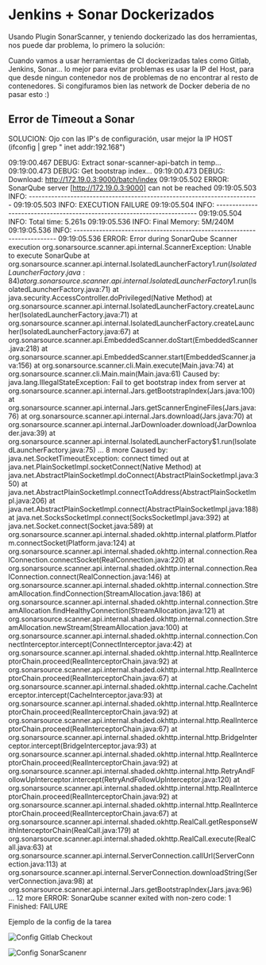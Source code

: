 # Jenkins + Sonar Dockerizados

Usando Plugin SonarScanner, y teniendo dockerizado las dos herramientas,
nos puede dar problema, lo primero la solución:

Cuando vamos a usar herramientas de CI dockerizadas tales como Gitlab, Jenkins, Sonar... lo mejor
para evitar problemas es usar la IP del Host, para que desde ningun contenedor nos de problemas de no encontrar al resto
de contenedores. Si congifuramos bien las network de Docker deberia de no pasar esto :)

## Error de Timeout a Sonar
SOLUCION: Ojo con las IP's de configuración, usar mejor la IP HOST (ifconfig | grep " inet addr:192.168")

09:19:00.467 DEBUG: Extract sonar-scanner-api-batch in temp...
09:19:00.473 DEBUG: Get bootstrap index...
09:19:00.473 DEBUG: Download: http://172.19.0.3:9000/batch/index
09:19:05.502 ERROR: SonarQube server [http://172.19.0.3:9000] can not be reached
09:19:05.503 INFO: ------------------------------------------------------------------------
09:19:05.503 INFO: EXECUTION FAILURE
09:19:05.504 INFO: ------------------------------------------------------------------------
09:19:05.504 INFO: Total time: 5.261s
09:19:05.536 INFO: Final Memory: 5M/240M
09:19:05.536 INFO: ------------------------------------------------------------------------
09:19:05.536 ERROR: Error during SonarQube Scanner execution
org.sonarsource.scanner.api.internal.ScannerException: Unable to execute SonarQube
	at org.sonarsource.scanner.api.internal.IsolatedLauncherFactory$1.run(IsolatedLauncherFactory.java:84)
	at org.sonarsource.scanner.api.internal.IsolatedLauncherFactory$1.run(IsolatedLauncherFactory.java:71)
	at java.security.AccessController.doPrivileged(Native Method)
	at org.sonarsource.scanner.api.internal.IsolatedLauncherFactory.createLauncher(IsolatedLauncherFactory.java:71)
	at org.sonarsource.scanner.api.internal.IsolatedLauncherFactory.createLauncher(IsolatedLauncherFactory.java:67)
	at org.sonarsource.scanner.api.EmbeddedScanner.doStart(EmbeddedScanner.java:218)
	at org.sonarsource.scanner.api.EmbeddedScanner.start(EmbeddedScanner.java:156)
	at org.sonarsource.scanner.cli.Main.execute(Main.java:74)
	at org.sonarsource.scanner.cli.Main.main(Main.java:61)
Caused by: java.lang.IllegalStateException: Fail to get bootstrap index from server
	at org.sonarsource.scanner.api.internal.Jars.getBootstrapIndex(Jars.java:100)
	at org.sonarsource.scanner.api.internal.Jars.getScannerEngineFiles(Jars.java:76)
	at org.sonarsource.scanner.api.internal.Jars.download(Jars.java:70)
	at org.sonarsource.scanner.api.internal.JarDownloader.download(JarDownloader.java:39)
	at org.sonarsource.scanner.api.internal.IsolatedLauncherFactory$1.run(IsolatedLauncherFactory.java:75)
	... 8 more
Caused by: java.net.SocketTimeoutException: connect timed out
	at java.net.PlainSocketImpl.socketConnect(Native Method)
	at java.net.AbstractPlainSocketImpl.doConnect(AbstractPlainSocketImpl.java:350)
	at java.net.AbstractPlainSocketImpl.connectToAddress(AbstractPlainSocketImpl.java:206)
	at java.net.AbstractPlainSocketImpl.connect(AbstractPlainSocketImpl.java:188)
	at java.net.SocksSocketImpl.connect(SocksSocketImpl.java:392)
	at java.net.Socket.connect(Socket.java:589)
	at org.sonarsource.scanner.api.internal.shaded.okhttp.internal.platform.Platform.connectSocket(Platform.java:124)
	at org.sonarsource.scanner.api.internal.shaded.okhttp.internal.connection.RealConnection.connectSocket(RealConnection.java:220)
	at org.sonarsource.scanner.api.internal.shaded.okhttp.internal.connection.RealConnection.connect(RealConnection.java:146)
	at org.sonarsource.scanner.api.internal.shaded.okhttp.internal.connection.StreamAllocation.findConnection(StreamAllocation.java:186)
	at org.sonarsource.scanner.api.internal.shaded.okhttp.internal.connection.StreamAllocation.findHealthyConnection(StreamAllocation.java:121)
	at org.sonarsource.scanner.api.internal.shaded.okhttp.internal.connection.StreamAllocation.newStream(StreamAllocation.java:100)
	at org.sonarsource.scanner.api.internal.shaded.okhttp.internal.connection.ConnectInterceptor.intercept(ConnectInterceptor.java:42)
	at org.sonarsource.scanner.api.internal.shaded.okhttp.internal.http.RealInterceptorChain.proceed(RealInterceptorChain.java:92)
	at org.sonarsource.scanner.api.internal.shaded.okhttp.internal.http.RealInterceptorChain.proceed(RealInterceptorChain.java:67)
	at org.sonarsource.scanner.api.internal.shaded.okhttp.internal.cache.CacheInterceptor.intercept(CacheInterceptor.java:93)
	at org.sonarsource.scanner.api.internal.shaded.okhttp.internal.http.RealInterceptorChain.proceed(RealInterceptorChain.java:92)
	at org.sonarsource.scanner.api.internal.shaded.okhttp.internal.http.RealInterceptorChain.proceed(RealInterceptorChain.java:67)
	at org.sonarsource.scanner.api.internal.shaded.okhttp.internal.http.BridgeInterceptor.intercept(BridgeInterceptor.java:93)
	at org.sonarsource.scanner.api.internal.shaded.okhttp.internal.http.RealInterceptorChain.proceed(RealInterceptorChain.java:92)
	at org.sonarsource.scanner.api.internal.shaded.okhttp.internal.http.RetryAndFollowUpInterceptor.intercept(RetryAndFollowUpInterceptor.java:120)
	at org.sonarsource.scanner.api.internal.shaded.okhttp.internal.http.RealInterceptorChain.proceed(RealInterceptorChain.java:92)
	at org.sonarsource.scanner.api.internal.shaded.okhttp.internal.http.RealInterceptorChain.proceed(RealInterceptorChain.java:67)
	at org.sonarsource.scanner.api.internal.shaded.okhttp.RealCall.getResponseWithInterceptorChain(RealCall.java:179)
	at org.sonarsource.scanner.api.internal.shaded.okhttp.RealCall.execute(RealCall.java:63)
	at org.sonarsource.scanner.api.internal.ServerConnection.callUrl(ServerConnection.java:113)
	at org.sonarsource.scanner.api.internal.ServerConnection.downloadString(ServerConnection.java:98)
	at org.sonarsource.scanner.api.internal.Jars.getBootstrapIndex(Jars.java:96)
	... 12 more
ERROR: SonarQube scanner exited with non-zero code: 1
Finished: FAILURE

Ejemplo de la config de la tarea

![Config Gitlab Checkout](http://url/to/img.png)

![Config SonarScanenr](http://url/to/img.png)


